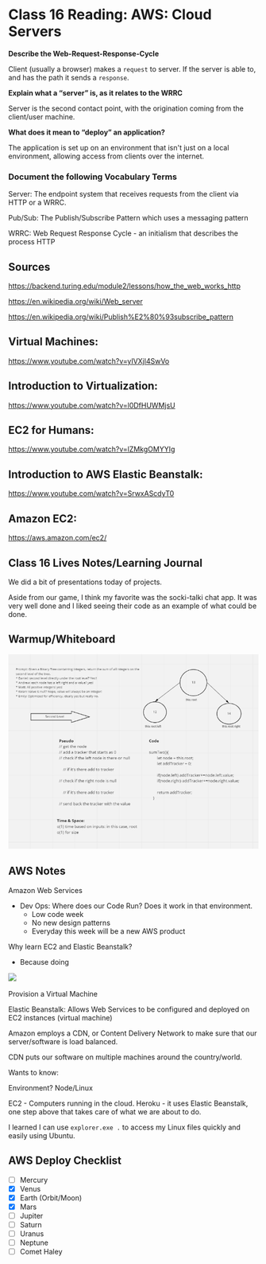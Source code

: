 # Class 16 Reading: AWS: Cloud Servers

**Describe the Web-Request-Response-Cycle**

Client (usually a browser) makes a `request` to server. If the server is able to, and has the path it sends a `response`.

**Explain what a “server” is, as it relates to the WRRC**

Server is the second contact point, with the origination coming from the client/user machine.

**What does it mean to “deploy” an application?**

The application is set up on an environment that isn't just on a local environment, allowing access from clients over the internet.


### Document the following Vocabulary Terms

Server: The endpoint system that receives requests from the client via HTTP or a WRRC.

Pub/Sub: The Publish/Subscribe Pattern which uses a messaging pattern

WRRC: Web Request Response Cycle - an initialism that describes the process HTTP


## Sources

https://backend.turing.edu/module2/lessons/how_the_web_works_http

https://en.wikipedia.org/wiki/Web_server

https://en.wikipedia.org/wiki/Publish%E2%80%93subscribe_pattern


## Virtual Machines: 
https://www.youtube.com/watch?v=yIVXjl4SwVo

## Introduction to Virtualization: 
https://www.youtube.com/watch?v=l0DfHUWMjsU

## EC2 for Humans: 
https://www.youtube.com/watch?v=lZMkgOMYYIg

## Introduction to AWS Elastic Beanstalk:
https://www.youtube.com/watch?v=SrwxAScdyT0

## Amazon EC2:
https://aws.amazon.com/ec2/


## Class 16 Lives Notes/Learning Journal

We did a bit of presentations today of projects.

Aside from our game, I think my favorite was the socki-talki chat app. It was very well done and I liked seeing their code as an example of what could be done.

## Warmup/Whiteboard

![](class16demowhiteboard.PNG)

## AWS Notes

Amazon Web Services

- Dev Ops: Where does our Code Run? Does it work in that environment.
    - Low code week
    - No new design patterns
    - Everyday this week will be a new AWS product

Why learn EC2 and Elastic Beanstalk?

- Because doing 

![](aws-structure.PNG)

Provision a Virtual Machine 

Elastic Beanstalk: Allows Web Services to be configured and deployed on EC2 instances (virtual machine)

Amazon employs a CDN, or Content Delivery Network to make sure that our server/software is load balanced.

CDN puts our software on multiple machines around the country/world.

Wants to know:

Environment? Node/Linux

EC2 - Computers running in the cloud.
Heroku - it uses Elastic Beanstalk, one step above that takes care of what we are about to do.

I learned I can use `explorer.exe .` to access my Linux files quickly and easily using Ubuntu.

## AWS Deploy Checklist

- [ ] Mercury
- [x] Venus
- [x] Earth (Orbit/Moon)
- [x] Mars
- [ ] Jupiter
- [ ] Saturn
- [ ] Uranus
- [ ] Neptune
- [ ] Comet Haley
